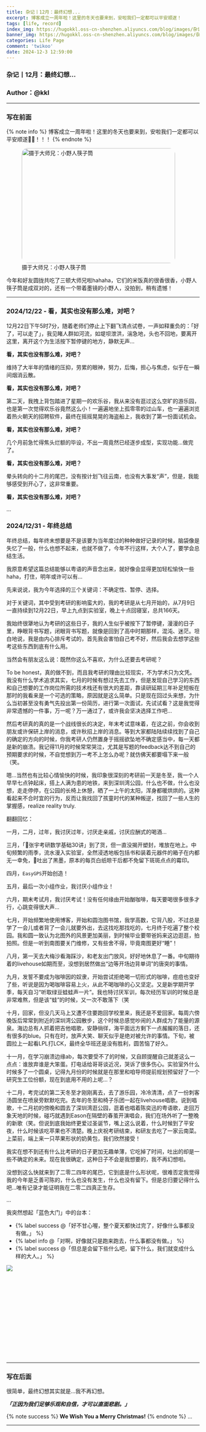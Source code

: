 ```yaml
---
title: 杂记丨12月：最终幻想...
excerpt: 博客成立一周年啦！这里的冬天也要来到，安啦我们一定都可以平安顺遂！
tags: [life, record]
index_img: https://hugokkl.oss-cn-shenzhen.aliyuncs.com/blog/images/杂记/2024年/12月/image-0.jpg
banner_img: https://hugokkl.oss-cn-shenzhen.aliyuncs.com/blog/images/杂记/2024年/12月/image-0.jpg
categories: Life Page
comment: 'twikoo'
date: 2024-12-3 12:59:00
---
```


### 杂记丨12月：最终幻想...
### Author：@kkl

---

### 写在前面

{% note info %}
博客成立一周年啦！这里的冬天也要来到，安啦我们一定都可以平安顺遂🎄🎅！！！
{% endnote %}

<!-- <figure>
<img src="/images/杂记/2024年/12月/image-1.jpg" alt="摄于大师兄：小野人筷子筒" width = "400" height = "300" style="border-radius: 15px;">
<figcaption>摄于大师兄：小野人筷子筒</figcaption>
</figure> -->

<figure>
<img src="https://hugokkl.oss-cn-shenzhen.aliyuncs.com/blog/images/杂记/2024年/12月/image-1.jpg" alt="摄于大师兄：小野人筷子筒" width = "400" height = "300" style="border-radius: 15px;">
<figcaption>摄于大师兄：小野人筷子筒</figcaption>
</figure>

今年和好友圆拢共吃了三顿大师兄啦hahaha，它们的米饭真的很香很香，小野人筷子筒是成双对的，还有一个带着墨镜的小野人，没拍到，稍有遗憾！

---

### 2024/12/22 - 看，其实也没有那么难，对吧？

12月22日下午5时7分，随着老师们停止上下翻飞清点试卷，一声如释重负的：「好了，可以走了」，我见睹人群如河流，如堤坝泄洪，湍急地，头也不回地，要离开这里，离开这个为生活按下暂停键的地方，静默无声...

**看，其实也没有那么难，对吧？**

维持了大半年的情绪的压抑，劳累的眼神，努力，后悔，担心与焦虑，似乎在一瞬间烟消云散。

**看，其实也没有那么难，对吧？**

第二天，我拽上背包踏进了星期一的欢乐谷，我从来没有逛过这么空旷的游乐园，也是第一次觉得欢乐谷竟然这么小！一遍遍地坐上孤零零的过山车，也一遍遍浏览着热火朝天的招聘软件，最终在摇摇晃晃的海盗船上，我收到了第一份面试机会。

**看，其实也没有那么难，对吧？**

几个月前急忙得焦头烂额的毕设，不出一周竟然已经逐步成型，实现功能...做完了。

**看，其实也没有那么难，对吧？**

晕头转向的十二月的尾巴，没有按计划飞往云南，也没有大事发“声”，但是，我能够感受到开心了，这非常重要。

**看，其实也没有那么难，对吧？**

...

### 2024/12/31 - 年终总结

年终总结，每年终末想要是不是该要为当年度过的种种做好记录的时候，脑袋像是失忆了一般，什么也想不起来，也就不做了，今年不行这样，大个人了，要学会总结生活。

我原意希望这篇总结能够以粤语的声音念出来，就好像会显得更加轻松愉快一些haha，打住，明年或许可以有...

先来说说，我为今年选择的三个关键词：不确定性、暂停、选择。

对于关键词，其中受到考研的影响蛮大的，我的考研是从七月开始的，从7月9日一直持续到12月22日，早上九点到实验室，晚上十点回寝室，总共166天。

我始终很犟地认为考研的这些日子，我的人生似乎被按下了暂停键，漫漫的日子里，睁眼背书写题，闭眼背书写题，就像是回到了高中时期那样，混沌、迷茫。坦白地说，我是由内心排斥考试的，首先我会害怕自己考不好，然后我会去想学这些考这些东西到底有什么用。

当然会有朋友这么说：既然你这么不喜欢，为什么还要去考研呢？

To be honest，真的做不到，而且我考研的理由比较现实，不为学术只为文凭。我没有什么学术追求其实，七月的时候有想过先去工作，但是发现自己学习的东西和自己想要的工作岗位所需的技术栈还有很大的差距，靠读研延期三年补足短板在那时的我看来是一个可选的策略，原因就是这么简单。只是现在回过头来想，为什么当初甚至没有勇气先投出第一份简历，进行第一次面试，先试试看？这是我觉得非常遗憾的一件事，万一呢？万一通过了，或许我会坚决选择工作吧...

然后考研真的真的是一个战线很长的决定，年末考试意味着，在这之前，你会收到朋友或许保研上岸的消息，或许秋招上岸的消息。等到大家都陆陆续续找到了自己的确定的方向的时候，你我考研人仍然置身于摇摇欲坠地不确定感当中，每一天都是新的崩溃。我记得11月的时候常常哭泣，尤其是写题的feedback达不到自己的预期要求的时候，不自觉想到万一考不上怎么办呢？就仿佛天都要塌下来一般（笑。

嗯...当然也有比较心情愉快的时候，我印象很深刻的考研前一天是冬至，我一个人早早七点钟起床，搭上人满为患的地铁，来到深圳湾公园，什么也不做，什么也没想，走走停停，在公园的长椅上休憩，晒了一上午的太阳，浑身都暖烘烘的。这种看起来不合时宜的行为，反而让我找回了孩童时代的某种叛逆，找回了一些人生的掌握感，realize reality truly.

翻翻回忆：

一月，二月，过年，我讨厌过年，讨厌走亲戚，讨厌应酬式的喝酒...

三月，「🐙张宇考研数学基础30讲」到了货，但一直没揭开塑封，堆放在地上。中旬频繁的雨季，流水漫入实验室，全然浸透地板包括书和装着元器件的箱子在内都无一幸免，🐙吐出了黑墨，原本的每页白纸晾干后都不免留下斑斑点点的霉印。

四月，`EasyGPS`开始创造！

五月，最后一次小组作业，我讨厌小组作业！

六月，期末考试月，我讨厌考试！没有任何缘由开始酗咖啡，每天要喝很多很多才行，心跳变得很大声...

七月，开始频繁地使用博客，开始和圆泡图书馆，我学高数，它背八股，不过总是学了一会儿或者背了一会儿就要外出，去这找吃那找吃的，七月终于吃遍了整个校园。我和圆一致认为北图外的风景更加美丽，到时候毕业要带爸妈来这边逛逛，拍拍照。但是一听到南图要关门维修，又有些舍不得，毕竟南图更好“睡”！

八月，第一天去大梅沙看海踩沙，和老友出门放风，好好地休息了一番。中旬期待着的livehouse如期而至，没想到居然做出“边等开场边背单词”的唐突的事情。

九月，发誓不要成为咖啡因的奴隶，开始尝试拒绝喝一切形式的咖啡，痘痘也变好了些，听说是因为喝咖啡容易上火，从此不喝咖啡的心又坚定。又是新学期开学季，每天自习“听取绿豆蛙蛙声一片”。我也特讨厌军训，每次经历军训的时候总是非常难熬，但是该“蛙”的时候，又一次不敢落下（笑

十月，回家，但没几天马上又遭不住要跑回学校里来，我还是不爱回家。每周六傍晚饭后常常到附近的深圳湾公园散步，这个时候总感觉吵闹的人群成为了能量的源泉。海边总有人抓着把吉他唱歌，安静徜徉，海平面远方剩下一点赧赧的落日，还有很多的blue。只有在时，放声大笑、聊天似乎是绝对被允许的事情。下旬，被圆拉上一起看LPL打LCK，最终全华班还是没有胜利，圆苦恼了好久。

十一月，在学习崩溃边缘ab，每次要受不了的时候，又自顾提醒自己就差这么一点点：谁放弃谁是大笨蛋。打电话给哥哥谈近况，哭诉了很多伤心。实验室外什么时候多了一个圆桌，记得九月份的时候就是在那里和咱导师提前规划预留好了一个研究生工位份额，现在到底用不用的上呢...？

十二月，考完试的第二天冬至才刚刚离去，去了游乐园，冷冷清清，点了一份刺客汤圆坐在喷泉旁默默吃完。去年的冬至和椅子乐团一起在livehouse唱歌。说到唱歌，十二月初的傍晚和圆去了深圳湾逛公园，逛着也唱着陈奕迅的粤语歌，走回万象天地的时候，碰巧就遇到Eason在隔壁的春茧开演唱会，我们在场外听了一整晚的新歌（笑。但说到底我始终更爱过圣诞节，嘴上这么说着，什么时候到了平安夜，什么时候该吃苹果也不清楚。晚上庆祝考研结束，和研友去吃了一家云南菜。上菜前，端上来一只苹果形状的奶黄包，我们欣然接受！

我实在想不到还有什么比考研的日子更加无趣单薄，它吃掉了时间，吐出的却是一些不确定的未来。现在我很确定，这种日子不会是我想要的，我不再幻想啦。

没想到这么快就来到了二零二四年的尾巴，它到底是什么形状呢，很难否定我觉得我的今年是乏善可陈的，什么也没有发生，什么也没有留下。但是总归要记得什么吧...唯有记录才能证明我在二零二四真正生存。

...

我突然想起「蓝色大门」中的台本：

- {% label success @「好不甘心喔，整个夏天都快过完了，好像什么事都没有做。」 %}
- {% label info @「对啊，好像就只是跑来跑去，什么事都没有做。」 %}
- {% label success @「但总是会留下些什么吧，留下什么，我们就变成什么样的大人。」 %}

<!-- ![](images/杂记/2024年/12月/image-2.png) -->
![](https://hugokkl.oss-cn-shenzhen.aliyuncs.com/blog/images/杂记/2024年/12月/image-2.png)



<!-- 热力图的挂件 -->
<script src="https://cdn.jsdelivr.net/npm/echarts@5.5.0/dist/echarts.min.js"></script>
<div id="posts-chart"style="border-radius: 8px; height: 190px; padding: 10px;"></div>

<!-- Sakana鱼的挂件 -->
<link
  rel="stylesheet"
  href="https://cdn.jsdelivr.net/npm/sakana-widget@2.7.0/lib/sakana.min.css"
/>
<div id="sakana-widget" style="position: fixed; right: 20px; top: 50%; transform: translateY(-50%); z-index: 1000;"></div>
<script>
  function initSakanaWidget() {
    new SakanaWidget().mount('#sakana-widget');
  }
</script>
<script
  async
  onload="initSakanaWidget()"
  src="https://cdn.jsdelivr.net/npm/sakana-widget@2.7.0/lib/sakana.min.js"
></script>

---

### 写在后面

很简单，最终幻想其实就是...我不再幻想。

_**「正因为我们足够乐观和自信，才可以直面悲剧。」**_

{% note success %}
**We Wish You a Merry Christmas!**
{% endnote %}
...

---